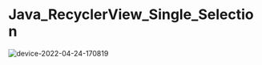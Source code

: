 # Java_RecyclerView_Single_Selection

![device-2022-04-24-170819](https://user-images.githubusercontent.com/60017090/164975659-59ef9832-14d0-454f-812f-b8fa13898f71.png)
